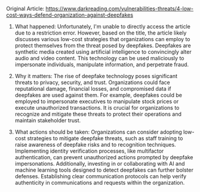Original Article: https://www.darkreading.com/vulnerabilities-threats/4-low-cost-ways-defend-organization-against-deepfakes

1) What happened: Unfortunately, I'm unable to directly access the article due to a restriction error. However, based on the title, the article likely discusses various low-cost strategies that organizations can employ to protect themselves from the threat posed by deepfakes. Deepfakes are synthetic media created using artificial intelligence to convincingly alter audio and video content. This technology can be used maliciously to impersonate individuals, manipulate information, and perpetrate fraud.

2) Why it matters: The rise of deepfake technology poses significant threats to privacy, security, and trust. Organizations could face reputational damage, financial losses, and compromised data if deepfakes are used against them. For example, deepfakes could be employed to impersonate executives to manipulate stock prices or execute unauthorized transactions. It is crucial for organizations to recognize and mitigate these threats to protect their operations and maintain stakeholder trust.

3) What actions should be taken: Organizations can consider adopting low-cost strategies to mitigate deepfake threats, such as staff training to raise awareness of deepfake risks and to recognition techniques. Implementing identity verification processes, like multifactor authentication, can prevent unauthorized actions prompted by deepfake impersonations. Additionally, investing in or collaborating with AI and machine learning tools designed to detect deepfakes can further bolster defenses. Establishing clear communication protocols can help verify authenticity in communications and requests within the organization.